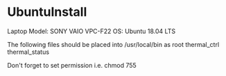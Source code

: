 # UbuntuInstall

Laptop Model:	SONY VAIO VPC-F22
OS:		Ubuntu 18.04 LTS

The following files should be placed into /usr/local/bin as root
thermal_ctrl
thermal_status

Don't forget to set permission i.e. chmod 755


